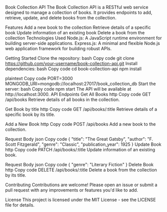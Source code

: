 Book Collection API
The Book Collection API is a RESTful web service designed to manage a collection of books. It provides endpoints to add, retrieve, update, and delete books from the collection.

Features
Add a new book to the collection
Retrieve details of a specific book
Update information of an existing book
Delete a book from the collection
Technologies Used
Node.js: A JavaScript runtime environment for building server-side applications.
Express.js: A minimal and flexible Node.js web application framework for building robust APIs.

Getting Started
Clone the repository:
bash
Copy code
git clone https://github.com/your-username/book-collection-api.git
Install dependencies:
bash
Copy code
cd book-collection-api
npm install

plaintext
Copy code
PORT=3000
MONGODB_URI=mongodb://localhost:27017/book_collection_db
Start the server:
bash
Copy code
npm start
The API will be available at http://localhost:3000.
API Endpoints
Get All Books
http
Copy code
GET /api/books
Retrieve details of all books in the collection.

Get Book by title
http
Copy code
GET /api/books/:title
Retrieve details of a specific book by its title.

Add a New Book
http
Copy code
POST /api/books
Add a new book to the collection.

Request Body
json
Copy code
{
  "title": "The Great Gatsby",
  "author": "F. Scott Fitzgerald",
  "genre": "Classic",
  "publication_year": 1925
}
Update Book
http
Copy code
PATCH /api/books/:title
Update information of an existing book.

Request Body
json
Copy code
{
  "genre": "Literary Fiction"
}
Delete Book
http
Copy code
DELETE /api/books/:title
Delete a book from the collection by its title.

Contributing
Contributions are welcome! Please open an issue or submit a pull request with any improvements or features you'd like to add.

License
This project is licensed under the MIT License - see the LICENSE file for details.
